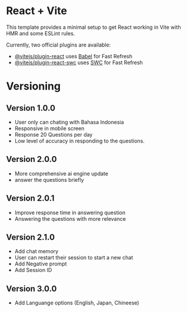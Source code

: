 # React + Vite

This template provides a minimal setup to get React working in Vite with HMR and some ESLint rules.

Currently, two official plugins are available:

- [@vitejs/plugin-react](https://github.com/vitejs/vite-plugin-react/blob/main/packages/plugin-react/README.md) uses [Babel](https://babeljs.io/) for Fast Refresh
- [@vitejs/plugin-react-swc](https://github.com/vitejs/vite-plugin-react-swc) uses [SWC](https://swc.rs/) for Fast Refresh

# Versioning
## Version 1.0.0
- User only can chating with Bahasa Indonesia
- Responsive in mobile screen
- Response 20 Questions per day
- Low level of accuracy in responding to the questions.
## Version 2.0.0
- More comprehensive ai engine update
- answer the questions briefly
## Version 2.0.1
- Improve response time in answering question
- Answering the questions with more relevance
## Version 2.1.0
- Add chat memory
- User can restart their session to start a new chat
- Add Negative prompt
- Add Session ID
## Version 3.0.0
- Add Languange options (English, Japan, Chineese)

